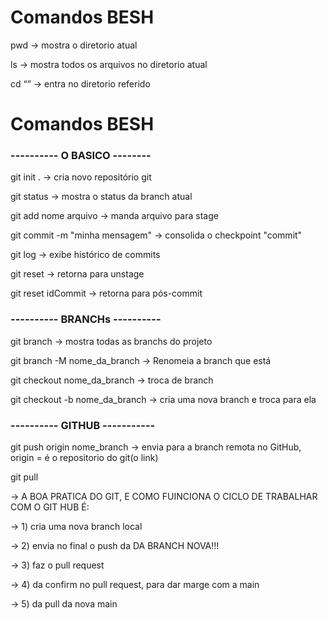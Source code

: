# Comandos BESH

pwd    	-> mostra o diretorio atual

ls         -> mostra todos os arquivos no diretorio atual

cd “”   	-> entra no diretorio referido

# Comandos BESH

### ---------- O BASICO --------

git init .						    -> cria novo repositório git

git status                     		-> mostra o status da branch atual

git add nome arquivo            	-> manda arquivo para stage

git commit -m "minha mensagem"     	-> consolida o checkpoint "commit"

git log                           	-> exibe histórico de commits

git reset                        	-> retorna para unstage

git reset idCommit             		-> retorna para pós-commit


### ---------- BRANCHs ----------

git branch 					-> mostra todas as branchs do projeto

git branch -M nome_da_branch		-> Renomeia a branch que está

git checkout nome_da_branch			-> troca de branch

git checkout -b nome_da_branch		-> cria uma nova branch e troca para ela


### ---------- GITHUB -----------

git push origin nome_branch 		-> envia para a branch remota no GitHub, origin = é o repositorio do git(o link)

git pull
 
  
   

-> A BOA PRATICA DO GIT, E COMO FUINCIONA O CICLO DE TRABALHAR COM O GIT HUB É:

-> 1) cria uma nova branch local

-> 2) envia no final o push da DA BRANCH NOVA!!!

-> 3) faz o pull request 

-> 4) da confirm no pull request, para dar marge com a main

-> 5) da pull da nova main
